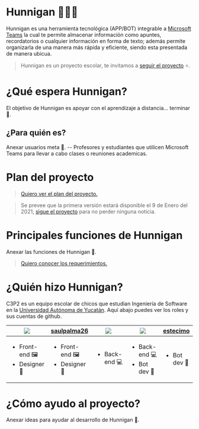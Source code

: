 # Hunnigan ✍🏼🤖

Hunnigan es una herramienta tecnológica (APP/BOT) integrable a [Microsoft Teams](https://www.microsoft.com/es-mx/microsoft-365/microsoft-teams/group-chat-software) la cual te permite almacenar información como apuntes, recordatorios o cualquier información en forma de texto; además permite organizarla de una manera más rápida y eficiente, siendo esta presentada de manera ubicua.

> Hunnigan es un proyecto escolar, te invitamos a [seguir el proyecto](https://github.com/user/repository/subscription) ⭐.

# ¿Qué espera Hunnigan?

El objetivo de Hunnigan es apoyar con el aprendizaje a distancia... terminar 🤠.

## ¿Para quién es?

Anexar usuarios meta 🤠.
 -- Profesores y estudiantes que utilicen Microsoft Teams para llevar a cabo clases o reuniones academicas.

# Plan del proyecto

> [Quiero ver el plan del proyecto.](./Docs/PlanP.md)



> Se prevee que la primera versión estará disponible el 9 de Enero del 2021, [sigue el proyecto](https://github.com/Antonio-Cituk/Hunnigan/subscription) para no perder ninguna noticia.

# Principales funciones de Hunnigan

Anexar las funciones de Hunnigan 🤠.

> [Quiero conocer los requerimientos.](./Docs/requerimientos.md)

# ¿Quién hizo Hunnigan?

C3P2 es un equipo escolar de chicos que estudian Ingeniería de Software en la [Universidad Autónoma de Yucatán](https://www.uady.mx/). Aquí abajo puedes ver los roles y sus cuentas de github.

|[![](https://github.com/CL-Nayib.png?size=50)](https://github.com/CL-Nayib)|[saulpalma26](https://github.com/saulpalma26)|[![](https://github.com/erikpsanchez.png?size=50)](https://github.com/erikpsanchez)|[![](https://github.com/Antonio-Cituk.png?size=50)](https://github.com/Antonio-Cituk)|[estecimo](https://github.com/estecimo)|
|---|---|---|---|---|
|<ul><li>Front-end 🖼</li><li>Designer 🎨</li></ul>|<ul><li>Front-end 🖼</li><li>Designer 🎨</li></ul>|<ul><li>Back-end 💻</li></ul>|<ul><li>Back-end 💻</li><li>Bot dev 🤖</li></ul>|<ul><li>Bot dev 🤖</li></ul>|

# ¿Cómo ayudo al proyecto?

Anexar ideas para ayudar al desarrollo de Hunnigan 🤠.
